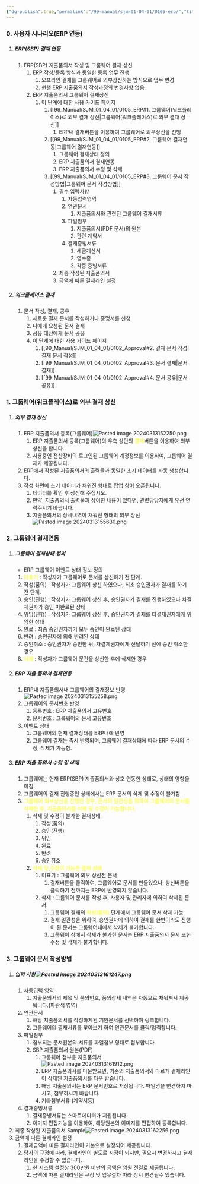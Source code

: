 ```yaml
---
{"dg-publish":true,"permalink":"/99-manual/sjm-01-04-01/0105-erp/","title":"1.5 ERP 연동","tags":["workplace","그룹웨어"],"noteIcon":"","created":"","updated":""}
---
```


### 0. 사용자 시나리오(ERP 연동)

1. ##### ERP(SBP) 결재 연동
	1.  ERP(SBP) 지출품의서 작성 및 그룹웨어 결재 상신
		1. ERP 작성/등록 방식과 동일한 등록 업무 진행
			1. 오프라인 결재를 그룹웨어로 외부상신하는 방식으로 업무 변경
			2. 현행 ERP 지출품의서 작성과정의 변경사항 없음.
		2. ERP 지출품의서 그룹웨어 결재상신 
			1. 이 단계에 대한 사용 가이드 페이지
				1. [[99_Manual/SJM_01_04_01/0105_ERP#1. 그룹웨어(워크플레이스)로 외부 결재 상신\|그룹웨어(워크플레이스)로 외부 결재 상신]]
					1. ERP내 결재버튼을 이용하여 그룹웨어로 외부상신을 진행
				2. [[99_Manual/SJM_01_04_01/0105_ERP#2. 그룹웨어 결재연동\|그룹웨어 결재연동]]
					1. 그룹웨어 결재상태 정의
					2. ERP 지출품의서 결재연동
					3. ERP 지출품의서 수정 및 삭제
				3. [[99_Manual/SJM_01_04_01/0105_ERP#3. 그룹웨어 문서 작성방법\|그룹웨어 문서 작성방법]]
					1. 필수 입력사항
						1. 자동입력영역
						2. 연관문서
							1. 지출품의서와 관련된 그룹웨어 결재서류
						3. 파일첨부
							1. 지출품의서(PDF 문서)의 원본
							2. 관련 계약서
						4. 결재증빙서류
							1. 세금계산서
							2. 영수증
							3. 각종 증빙서류
					2. 최종 작성된 지출품의서
					3. 금액에 따른 결재라인 설정
2. ##### 워크플레이스 결재
	1. 문서 작성, 결재, 공유
		1. 새로운 결재 문서를 작성하거나 증명서를 신청
		2. 나에게 요청된 문서 결재
		3. 공유 대상에게 문서 공유
		4. 이 단계에 대한 사용 가이드 페이지
			1. [[99_Manual/SJM_01_04_01/0102_Approval#2. 결재 문서 작성\|결재 문서 작성]]
			2. [[99_Manual/SJM_01_04_01/0102_Approval#3. 문서 결재\|문서 결재]]
			3. [[99_Manual/SJM_01_04_01/0102_Approval#4. 문서 공유\|문서 공유]]

### 1. 그룹웨어(워크플레이스)로 외부 결재 상신
1. ##### 외부 결재 상신
	1. ERP 지출품의서 등록(그룹웨어)![Pasted image 20240313152250.png](/img/user/Attach/Pasted%20image%2020240313152250.png)
		1. ERP 지출품의서 등록(그룹웨어)의 우측 상단의 <font color="#ffff00">결재</font>버튼을 이용하여 외부상신을 합니다.
		2. 사용중인 전산장비의 로그인된 그룹웨어 계정정보를 이용하여, 그룹웨어 결재가 제공됩니다.
	2. ERP에서 작성된 지출품의서의 출력물과 동일한 초기 데이터를 자동 생성합니다.
	3. 작성 화면에 초기 데이터가 채워진 형태로 팝업 창이 오픈됩니다. 
		1. 데이터를 확인 후 상신해 주십시오.
		2. 만약, 지출품의서 출력물과 상이한 내용이 있다면, 관련담당자에게 유선 연락주시기 바랍니다.
		3. 지출품의서의 상세내역이 채워진 형태의 외부 상신![Pasted image 20240313155630.png](/img/user/Attach/Pasted%20image%2020240313155630.png)
### 2. 그룹웨어 결재연동
1. ##### 그룹웨어 결재상태 정의
	- ERP 그룹웨어 이벤트 상태 정보 정의
	1. <font color="#ffff00">미표기</font> : 작성자가 그룹웨어로 문서를 상신하기 전 단계.
	2. 작성(품의) : 작성자가 그룹웨어 상신 하였으나, 최초 승인권자가 결재를 하기 전 단계.
	3. 승인(진행) : 작성자가 그룹웨어 상신 후, 승인권자가 결재를 진행하였으나 차결재권자가 승인 미완료된 상태
	4. 위임(진행) : 작성자가 그룹웨어 상신 후, 승인권자가 결재를 타결재권자에게 위임한 상태
	5. 완료 : 최종 승인권자까기 모두 승인이 완료된 상태
	6. 반려 : 승인권자에 의해 반려된 상태
	7. 승인취소 : 승인권자가 승인한 뒤, 차결제권자에게 전달하기 전에 승인 취소한 경우
	8. <font color="#ffff00">삭제</font> : 작성자가 그룹웨어 문건을 상신한 후에 삭제한 경우
2. ##### ERP 지출 품의서 결재연동
	1. ERP내 지출품의서내 그룹웨어의 결재정보 반영![Pasted image 20240313155258.png](/img/user/Attach/Pasted%20image%2020240313155258.png)
	2. 그룹웨어의 문서번호 반영
		1. 등록번호 : ERP 지출품의서 고유번호
		2. 문서번호 : 그룹웨어의 문서 고유번호
	3. 이벤트 상태
		1. 그룹웨어의 현재 결재상태를 ERP내에 반영
		2. 그룹웨어 결재는 즉시 반영되며, 그룹웨어 결재상태에 따라 ERP 문서의 수정, 삭제가 가능함.
3. ##### ERP 지출 품의서 수정 및 삭제
	1. 그룹웨어는 현재 ERP(SBP) 지출품의서와 상호 연동한 상태로, 상태의 영향을 미침.
	2. 그룹웨어의 결재 진행중인 상태에서는 ERP 문서의 삭제 및 수정이 불가함.
	3. <font color="#ffff00">그룹웨어 외부상신을 진행한 경우, 문서의 일관성을 위하여 그룹웨어의 문서를 삭제한 후, 지출품의서를 삭제 및 수정이 가능합니다.</font>
		1. 삭제 및 수정이 불가한 결재상태
			1. 작성(품의)
			2. 승인(진행)
			3. 위임
			4. 완료
			5. 반려
			6. 승인취소
		2. <font color="#ffff00">삭제 및 수정이 가능한 결재 상태</font>
			1. 미표기 : 그룹웨어 외부 상신전 문서
				1. 결재버튼을 클릭하여, 그룹웨어로 문서를 만들었으나, 상신버튼을 클릭하기 전까지는 ERP에 반영되지 않습니다.
			2. 삭제 : 그룹웨어 문서를 작성 후, 사용자 및 관리자에 의하여 삭제된 문서.
				1. 그룹웨어 결재의 <font color="#ffff00">작성(품의)</font> 단계에서 그룹웨어 문서 삭제 가능.
				2. 결재 일관성을 위하여, 승인권자에 의하여 결재를 한번이라도 진행이 된 문서는 그룹웨어내에서 삭제가 불가합니다.
				3. 그룹웨어 상에서 삭제가 불가한 문서는 ERP 지출품의서 문서 또한 수정 및 삭제가 불가합니다.
### 3. 그룹웨어 문서 작성방법
1. ##### 입력 사항![Pasted image 20240313161247.png](/img/user/Attach/Pasted%20image%2020240313161247.png)
	1. 자동입력 영역
		1. 지출품의서의 제목 및 품의번호, 품의상세 내역은 자동으로 채워져서 제공됩니다.(파란색 영역) 
	2. 연관문서
		1. 해당 지출품의서를 작성하게된 기안문서를 선택하여 링크합니다.
		2. 그룹웨어의 결재서류를 찾아보기 하여 연관문서를 클릭/입력합니다.
	3. 파일첨부
		1. 첨부되는 문서원본의 서류를 파일첨부 형태로 첨부합니다.
		2. SBP 지출품의서 원본(PDF)
			1. 그룹웨어 첨부용 지출품의서![Pasted image 20240313161912.png](/img/user/Attach/Pasted%20image%2020240313161912.png)
			2. ERP 지출품의서를 다운받으면, 기존의 지출품의서와 다르게 결재라인이 삭제된 지출품의서를 다운 받습니다.
			3. 해당 지출품의서는 ERP 문서번호로 저장됩니다. 파일명을 변경하지 마시고, 첨부하시기 바랍니다.
			4. 기타첨부서류 (계약서등)
	4. 결재증빙서류
		1. 결재증빙서류는 스마트에디터가 지원됩니다. 
		2. 이미지 편집기능을 이용하여, 해당원본의 이미지를 편집하여 등록합니다.
2. 최종 작성된 지출품의서 Sample![Pasted image 20240313162256.png](/img/user/Attach/Pasted%20image%2020240313162256.png)
3. 금액에 따른 결재라인 설정
	1. 결제금액에 따른 결재라인이 기본으로 설정되어 제공됩니다.
	2. 당사의 규정에 따라, 결재라인이 별도로 지정이 되지만, 필요시 변경하시고 결재라인을 수정할 수 있습니다.
		1. 현 시스템 설정상 300만원 미만의 금액은 임원 전결로 제공됩니다.
		2. 금액에 따른 결재라인은 규정 및 업무절차 따라 상시 변경될수 있습니다.
